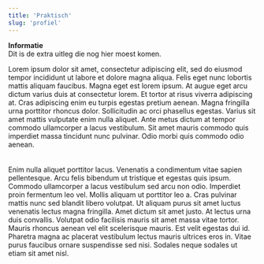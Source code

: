 ```yaml
---
title: 'Praktisch'
slug: 'profiel'
---
```

**Informatie**  
Dit is de extra uitleg die nog hier moest komen.
  
Lorem ipsum dolor sit amet, consectetur adipiscing elit, sed do eiusmod tempor incididunt ut labore et dolore magna aliqua. Felis eget nunc lobortis mattis aliquam faucibus. Magna eget est lorem ipsum. At augue eget arcu dictum varius duis at consectetur lorem. Et tortor at risus viverra adipiscing at. Cras adipiscing enim eu turpis egestas pretium aenean. Magna fringilla urna porttitor rhoncus dolor. Sollicitudin ac orci phasellus egestas. Varius sit amet mattis vulputate enim nulla aliquet. Ante metus dictum at tempor commodo ullamcorper a lacus vestibulum. Sit amet mauris commodo quis imperdiet massa tincidunt nunc pulvinar. Odio morbi quis commodo odio aenean.  
</br >
</br >
Enim nulla aliquet porttitor lacus. Venenatis a condimentum vitae sapien pellentesque. Arcu felis bibendum ut tristique et egestas quis ipsum. Commodo ullamcorper a lacus vestibulum sed arcu non odio. Imperdiet proin fermentum leo vel. Mollis aliquam ut porttitor leo a. Cras pulvinar mattis nunc sed blandit libero volutpat. Ut aliquam purus sit amet luctus venenatis lectus magna fringilla. Amet dictum sit amet justo. At lectus urna duis convallis. Volutpat odio facilisis mauris sit amet massa vitae tortor. Mauris rhoncus aenean vel elit scelerisque mauris. Est velit egestas dui id. Pharetra magna ac placerat vestibulum lectus mauris ultrices eros in. Vitae purus faucibus ornare suspendisse sed nisi. Sodales neque sodales ut etiam sit amet nisl.
  